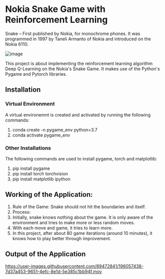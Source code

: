 # Nokia Snake Game with Reinforcement Learning
Snake – First published by Nokia, for monochrome phones. It was programmed in 1997 by Taneli Armanto of Nokia and introduced on the Nokia 6110.

![image](https://user-images.githubusercontent.com/89472841/196009178-180e840e-9fd8-40ae-bb36-620bbfc0db94.png)

This project is about implementing the reinforcement learning algorithm Deep Q-Learning on the Nokia's Snake Game. It makes use of the Python's Pygame and Pytorch libraries. 

## Installation
### Virtual Environment
A virtual environemnt is created and activated by running the following commands: 
1. conda create -n pygame_env python=3.7
2. conda activate pygame_env
### Other Installations
The following commands are used to install pygame, torch and matplotlib:
1. pip install pygame
2. pip install torch torchvision
3. pip install matplotlib ipython
## Working of the Application:
1. Rule of the Game: Snake should not hit the boundaries and itself.
2. Process:
  1. Initially, snake knows nothing about the game. It is only aware of the environment and tries to make more or less random moves.
  2. With each move and game, it tries to learn more.
  3. In this project, after about 80 game iterations (around 10 minutes), it knows how to play better through improvement.
## Output of the Application
https://user-images.githubusercontent.com/89472841/196057438-7d37a453-9651-4efc-8e1d-5e385c1bb94f.mov


